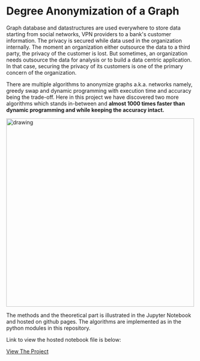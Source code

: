 # Degree Anonymization of a Graph

Graph database and datastructures are used everywhere to store data starting from social networks, VPN providers to a bank's customer information. 
The privacy is secured while data used in the organization internally. The moment an organization either outsource the data to a third party, the privacy of the customer is lost. 
But sometimes, an organization needs  outsource the data for analysis or to build a data centric application. In that case, securing the privacy of its customers is one 
of the primary concern of the organization. 

There are multiple algorithms to anonymize graphs a.k.a. networks namely, greedy swap and dynamic programming with execution time and accuracy being the trade-off. 
Here in this project we have discovered two more algorithms which stands in-between and <strong>almost 1000 times faster than dynamic programming and while keeping the accuracy intact.</strong>


<img src="/Assets/dp_time_chart.svg" alt="drawing" width="500"/>

The methods and the theoretical part is illustrated in the Jupyter Notebook and hosted on github pages. The algorithms are implemented as in the python modules in this repository.

Link to view the hosted notebook file is below:

[View The Project](https://sanchayan721.github.io/graphAnonymization/)
